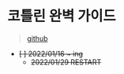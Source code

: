 # 코틀린 완벽 가이드

> [github](https://github.com//gilbutITbook/080250)

- ~~[ ] 2022/01/16 ~ ing~~
  - ~~2022/01/29 RESTART~~
